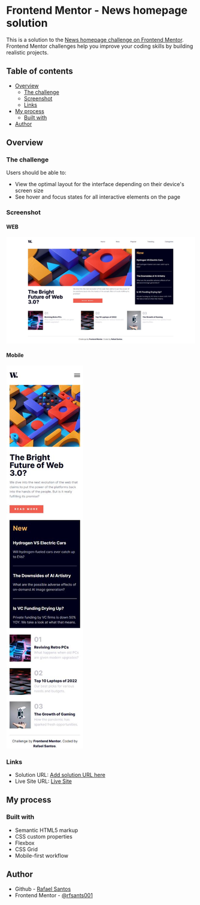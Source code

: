 # Frontend Mentor - News homepage solution

This is a solution to the [News homepage challenge on Frontend Mentor](https://www.frontendmentor.io/challenges/news-homepage-H6SWTa1MFl). Frontend Mentor challenges help you improve your coding skills by building realistic projects.

## Table of contents

- [Overview](#overview)
  - [The challenge](#the-challenge)
  - [Screenshot](#screenshot)
  - [Links](#links)
- [My process](#my-process)
  - [Built with](#built-with)
- [Author](#author)

## Overview

### The challenge

Users should be able to:

- View the optimal layout for the interface depending on their device's screen size
- See hover and focus states for all interactive elements on the page

### Screenshot

#### WEB

![](./screenshot-web.jpg)

#### Mobile

![](./screenshot-mobile.jpg)

### Links

- Solution URL: [Add solution URL here](https://your-solution-url.com)
- Live Site URL: [Live Site](https://rfsants001.github.io/news-homepage-mentor/)

## My process

### Built with

- Semantic HTML5 markup
- CSS custom properties
- Flexbox
- CSS Grid
- Mobile-first workflow

## Author

- Github - [Rafael Santos](https://github.com/rfsants001)
- Frontend Mentor - [@rfsants001](https://www.frontendmentor.io/profile/rfsants001)
